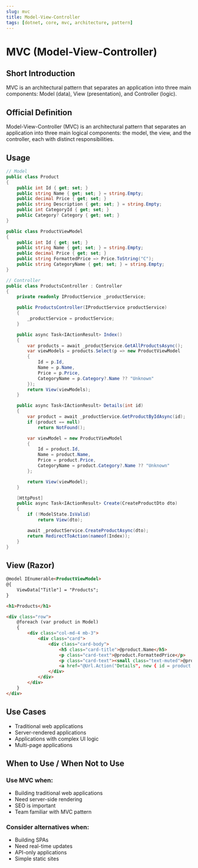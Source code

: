 ```yaml
---
slug: mvc
title: Model-View-Controller
tags: [dotnet, core, mvc, architecture, pattern]
---
```


# MVC (Model-View-Controller)

## Short Introduction

MVC is an architectural pattern that separates an application into three main components: Model (data), View (presentation), and Controller (logic).

## Official Definition

Model-View-Controller (MVC) is an architectural pattern that separates an application into three main logical components: the model, the view, and the controller, each with distinct responsibilities.

## Usage

```csharp
// Model
public class Product
{
    public int Id { get; set; }
    public string Name { get; set; } = string.Empty;
    public decimal Price { get; set; }
    public string Description { get; set; } = string.Empty;
    public int CategoryId { get; set; }
    public Category? Category { get; set; }
}

public class ProductViewModel
{
    public int Id { get; set; }
    public string Name { get; set; } = string.Empty;
    public decimal Price { get; set; }
    public string FormattedPrice => Price.ToString("C");
    public string CategoryName { get; set; } = string.Empty;
}

// Controller
public class ProductsController : Controller
{
    private readonly IProductService _productService;

    public ProductsController(IProductService productService)
    {
        _productService = productService;
    }

    public async Task<IActionResult> Index()
    {
        var products = await _productService.GetAllProductsAsync();
        var viewModels = products.Select(p => new ProductViewModel
        {
            Id = p.Id,
            Name = p.Name,
            Price = p.Price,
            CategoryName = p.Category?.Name ?? "Unknown"
        });
        return View(viewModels);
    }

    public async Task<IActionResult> Details(int id)
    {
        var product = await _productService.GetProductByIdAsync(id);
        if (product == null)
            return NotFound();

        var viewModel = new ProductViewModel
        {
            Id = product.Id,
            Name = product.Name,
            Price = product.Price,
            CategoryName = product.Category?.Name ?? "Unknown"
        };

        return View(viewModel);
    }

    [HttpPost]
    public async Task<IActionResult> Create(CreateProductDto dto)
    {
        if (!ModelState.IsValid)
            return View(dto);

        await _productService.CreateProductAsync(dto);
        return RedirectToAction(nameof(Index));
    }
}
```

## View (Razor)

```html
@model IEnumerable<ProductViewModel>
@{
    ViewData["Title"] = "Products";
}

<h1>Products</h1>

<div class="row">
    @foreach (var product in Model)
    {
        <div class="col-md-4 mb-3">
            <div class="card">
                <div class="card-body">
                    <h5 class="card-title">@product.Name</h5>
                    <p class="card-text">@product.FormattedPrice</p>
                    <p class="card-text"><small class="text-muted">@product.CategoryName</small></p>
                    <a href="@Url.Action("Details", new { id = product.Id })" class="btn btn-primary">View Details</a>
                </div>
            </div>
        </div>
    }
</div>
```

## Use Cases

- Traditional web applications
- Server-rendered applications
- Applications with complex UI logic
- Multi-page applications

## When to Use / When Not to Use

### Use MVC when:

- Building traditional web applications
- Need server-side rendering
- SEO is important
- Team familiar with MVC pattern

### Consider alternatives when:

- Building SPAs
- Need real-time updates
- API-only applications
- Simple static sites
